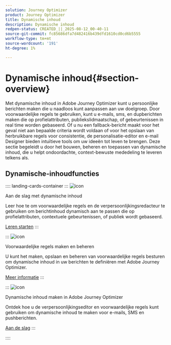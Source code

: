 ```yaml
---
solution: Journey Optimizer
product: Journey Optimizer
title: Dynamische inhoud
description: Dynamische inhoud
redpen-status: CREATED_||_2025-08-12_00-40-11
source-git-commit: fc85686dfa7d482416b439dfd1610cd0cd6b5555
workflow-type: tm+mt
source-wordcount: '191'
ht-degree: 1%

---
```



# Dynamische inhoud{#section-overview}

Met dynamische inhoud in Adobe Journey Optimizer kunt u persoonlijke berichten maken die u naadloos kunt aanpassen aan uw doelgroep. Door voorwaardelijke regels te gebruiken, kunt u e-mails, sms, en dupberichten maken die op profielattributen, publiekslidmaatschap, of gebeurtenissen in real time worden gebaseerd. Of u nu een fallback-bericht maakt voor het geval niet aan bepaalde criteria wordt voldaan of voor het opslaan van herbruikbare regels voor consistentie, de personalisatie-editor en e-mail Designer bieden intuïtieve tools om uw ideeën tot leven te brengen. Deze sectie begeleidt u door het bouwen, beheren en toepassen van dynamische inhoud, die u helpt ondoordachte, context-bewuste mededeling te leveren telkens als.

## Dynamische-inhoudfuncties

:::: landing-cards-container
:::
![icon](https://cdn.experienceleague.adobe.com/icons/circle-play.svg?lang=nl-NL)

Aan de slag met dynamische inhoud

Leer hoe te om voorwaardelijke regels en de verpersoonlijkingsredacteur te gebruiken om berichtinhoud dynamisch aan te passen die op profielattributen, contextuele gebeurtenissen, of publiek wordt gebaseerd.

[Leren starten](../using/personalization/get-started-dynamic-content.md)
:::

:::
![icon](https://cdn.experienceleague.adobe.com/icons/list-check.svg?lang=nl-NL)

Voorwaardelijke regels maken en beheren

U kunt het maken, opslaan en beheren van voorwaardelijke regels besturen om dynamische inhoud in uw berichten te definiëren met Adobe Journey Optimizer.

[Meer informatie](../using/personalization/create-conditions.md)
:::

:::
![icon](https://cdn.experienceleague.adobe.com/icons/bullseye.svg?lang=nl-NL)

Dynamische inhoud maken in Adobe Journey Optimizer

Ontdek hoe u de verpersoonlijkingseditor en voorwaardelijke regels kunt gebruiken om dynamische inhoud te maken voor e-mails, SMS en pushberichten.

[Aan de slag](../using/personalization/dynamic-content.md)
:::

::::
